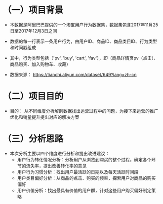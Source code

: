 # （一）项目背景

- 本数据是阿里巴巴提供的一个淘宝用户行为数据集，数据集包含2017年11月25日至2017年12月3日之间
- 数据的每一行表示一条用户行为，由用户ID、商品ID、商品类目ID、行为类型和时间戳组成
- 其中，行为类型包括（'pv', 'buy', 'cart', 'fav'），即（商品详情页pv（点击）、商品购买、加入购物车、收藏）


- 数据来源： https://tianchi.aliyun.com/dataset/649?lang=zh-cn

# （二）项目目的
- 目的： 从不同维度分析解剖数据找出运营过程中的问题，为接下来运营的推广优化和销量提升提出对应的解决方案


# （三）分析思路
- 本次分析主要以四个维度进行分析和提出改进建议：
    - 用户行为转化情况分析：分析用户从浏览到购买的整个过程，确定各个环节的流失率，提出改善转化率的意见
    - 用户行为习惯分析：找出用户最活跃的日期以及每天活跃时间段
    - 用户类目偏好分析：从商品的点击、购买的频率，探索用户对商品的购买偏好
    - 用户价值分析：找出最具有价值的用户群，针对这些用户购买偏好制定策略
